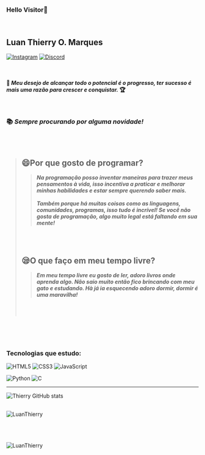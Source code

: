 ### Hello Visitor:ghost:


<br>

## Luan Thierry O. Marques
<a href="https://www.instagram.com/invites/contact/?i=9z0acq63dgbv&amp;utm_content=fp0um4j">![Instagram](https://img.shields.io/badge/-Instagram-FF34B3?style=social-square&labelColor=FF3E96&logo=Instagram&amp;logoColor=white&amp;link=https://www.instagram.com/invites/contact/?i=9z0acq63dgbv&amp;utm_content=fp0um4j)</a> 
<a href="https://discord.gg/bXsyauGnmN">![Discord](https://img.shields.io/badge/-Discord-gray?style=social-square&labelColor=black&logo=discord&logoColor=white&link=https://discord.gg/bXsyauGnmN)</a> 

<br>

#### :rose:  __*Meu desejo de alcançar todo o potencial é o progresso, ter sucesso é mais uma razão para crescer e conquistar.*__ :trophy:

<br>

### :books: ***Sempre procurando por alguma novidade!***

<br>
<br>

>## :smile:Por que gosto de programar?
>>***Na programação posso inventar maneiras para trazer meus pensamentos à vida, isso incentiva a praticar e melhorar minhas habilidades e estar sempre querendo saber mais. <br> <br> Também porque há muitas coisas como as linguagens, comunidades, programas, isso tudo é incrível! Se você não gosta de programação, algo muito legal está faltando em sua mente!***
> <br>
> <br>
> 
>## :sleepy:O que faço em meu tempo livre?
>>***Em meu tempo livre eu gosto de ler, adoro livros onde aprenda algo. Não saio muito então fico brincando com meu gato e estudando. Hà já ia esquecendo adoro dormir, dormir é uma maravilha!***
> <br>
> <br>
> 
>##

<br>
<br>


### Tecnologias que estudo:
![HTML5](https://img.shields.io/badge/-HTML5-E34F26?style=for-the-badge-square&logo=html5&logoColor=white)
![CSS3](https://img.shields.io/badge/-CSS3-1572B6?style=for-the-badge-square&logo=css3)
![JavaScript](https://img.shields.io/badge/-JavaScript-yellow?style=for-the-badge-square&logo=javascript)

![Python](https://img.shields.io/badge/-Python-blue?style=for-the-badge-square&logo=python&logoColor=white)
![C](https://img.shields.io/badge/-c-gray?style=for-the-badge-square&logo=c)

<hr>

![Thierry GitHub stats](https://github-readme-stats.vercel.app/api?username=LuanThierry&show_icons=true&theme=blueberry)

<br>

<img align="left" src="https://github-readme-stats.vercel.app/api/top-langs/?username=LuanThierry&layout=compact&theme=material-palenight" alt="LuanThierry" />

<br>
<br>
<br>
<br>

<p align="left"> <img src="https://komarev.com/ghpvc/?username=LuanThierry" alt="LuanThierry" /> </p>

<!--
**LuanThierry/LuanThierry** is a ✨ _special_ ✨ repository because its `README.md` (this file) appears on your GitHub profile.

Here are some ideas to get you started:

- 🔭 I’m currently working on ...
- 🌱 I’m currently learning ...
- 👯 I’m looking to collaborate on ...
- 🤔 I’m looking for help with ...
- 💬 Ask me about ...
- 📫 How to reach me: ...
- 😄 Pronouns: ...
- ⚡ Fun fact -->
